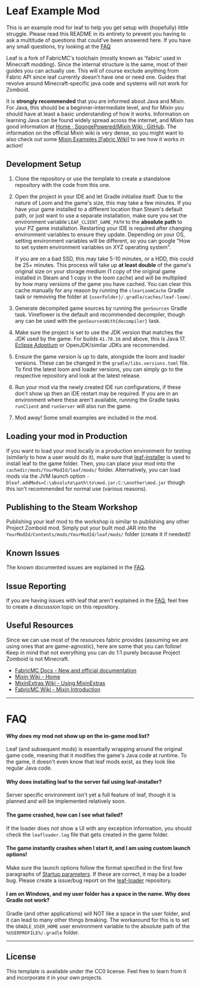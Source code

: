 # Leaf Example Mod

This is an example mod for leaf to help you get setup with (hopefully) little struggle. Please read this README in its entirety to prevent you having to ask a multitude of questions that could've been answered here. If you have any small questions, try looking at the [FAQ](#faq)

Leaf is a fork of FabricMC's toolchain (mostly known as 'fabric' used in Minecraft modding). Since the internal structure is the same, most of their guides you can actually use. This will of course exclude anything from Fabric API since leaf currently doesn't have one or need one. Guides that revolve around Minecraft-specific java code and systems will not work for Zomboid.

It is **strongly recommended** that you are informed about Java and Mixin. For Java, this should be a beginner-intermediate level, and for Mixin you should have at least a basic understanding of how it works. Information on learning Java can be found widely spread across the internet, and Mixin has good information at [Home · SpongePowered/Mixin Wiki · GitHub](). The information on the official Mixin wiki is very dense, so you might want to also check out some [Mixin Examples [Fabric Wiki]](https://wiki.fabricmc.net/tutorial:mixin_examples) to see how it works in action!

## Development Setup

1. Clone the repository or use the template to create a standalone repository with the code from this one.

2. Open the project in your IDE and let Gradle initialise itself. Due to the nature of Loom and the game's size, this may take a few minutes.
   If you have your game installed to a different location than Steam's default path, or just want to use a separate installation, make sure you set the environment variable `LEAF_CLIENT_GAME_PATH` to the **absolute path** to your PZ game installation. Restarting your IDE is required after changing environment variables to ensure they update.  Depending on your OS, setting environment variables will be different, so you can google "How to set system environment variables on XYZ operating system".
   
   If you are on a bad SSD, this may take 5-10 minutes, or a HDD, this could be 25+ minutes.
   This process will take up **at least double** of the game's original size on your storage medium
   (1 copy of the original game installed in Steam and 1 copy in the loom cache)
   and will be multiplied by how many versions of the game you have cached.
   You can clear this cache manually for any reason by running the `clearLoomCache` Gradle task or removing the
   folder at `{userFolder}/.gradle/caches/leaf-loom/`.

3. Generate decompiled game sources by running the `genSources` Gradle task.
   Vineflower is the default and recommended decompiler, though any can be used with the `genSourcesWith{decompiler}` task.

4. Make sure the project is set to use the JDK version that matches the JDK used by the game. For builds `41.78.16` and above, this is Java 17.
   [Eclipse Adoptium](https://adoptium.net/) or OpenJDK/similar JDKs are recommended.

5. Ensure the game version is up to date, alongside the loom and loader versions. These can be changed in the `gradle/libs.versions.toml` file. To find the latest loom and loader versions, you can simply go to the respective repository and look at the latest release.

6. Run your mod via the newly created IDE run configurations, if these don't show up then an IDE restart may be required. If you are in an environment where these aren't available, running the Gradle tasks `runClient` and `runServer` will also run the game.

7. Mod away! Some small examples are included in the mod.

## Loading your mod in Production

If you want to load your mod locally in a production environment for testing (similarly to how a user would do it), make sure that [leaf-installer](https://github.com/aoqia194/leaf-installer) is used to install leaf to the game folder. Then, you can place your mod into the `cachedir/mods/YourModId/leaf/mods/` folder. Alternatively, you can load mods via the JVM launch option `-Dleaf.addMods=C:\absolute\path\to\mod.jar;C:\another\mod.jar` though this isn't recommended for normal use (various reasons).

## Publishing to the Steam Workshop

Publishing your leaf mod to the workshop is similar to publishing any other Project Zomboid mod.
Simply put your built mod JAR into the `YourModId/Contents/mods/YourModId/leaf/mods/` folder
(create it if needed)!

## Known Issues

The known documented issues are explained in the [FAQ](#faq).

## Issue Reporting

If you are having issues with leaf that aren't explained in the [FAQ](#faq), feel free to create a discussion topic on this repository.

## Useful Resources

Since we can use most of the resources fabric provides (assuming we are using ones that are
game-agnostic), here are some that you can follow!
Keep in mind that not everything you can do 1:1 purely because Project Zomboid is not Minecraft.

- [FabricMC Docs - New and official documentation](https://docs.fabricmc.net/)
- [Mixin Wiki - Home](https://github.com/spongepowered/mixin/wiki)
- [MixinExtras Wiki - Using MixinExtras](https://github.com/LlamaLad7/MixinExtras/wiki)
- [FabricMC Wiki - Mixin Introduction](https://wiki.fabricmc.net/tutorial:mixin_introduction)

---

# FAQ

#### Why does my mod not show up on the in-game mod list?

Leaf (and subsequent mods) is essentially wrapping around the original game code, meaning that it modifies the game's Java code at runtime. To the game, it doesn't even know that leaf mods exist, as they look like regular Java code.

#### Why does installing leaf to the server fail using leaf-installer?

Server specific environment isn't yet a full feature of leaf, though it is planned and will be implemented relatively soon.

#### The game crashed, how can I see what failed?

If the loader does not show a UI with any exception information, you should check the `leafloader.log` file that gets created in the game folder.

#### The game instantly crashes when I start it, and I am using custom launch options!

Make sure the launch options follow the format specified in the first few paragraphs of [Startup parameters](https://pzwiki.net/wiki/Startup_parameters). If these are correct, it may be a loader bug. Please create a issue/bug report on the [leaf-loader](https://github.com/aoqia194/leaf-loader) repository.

#### I am on Windows, and my user folder has a space in the name. Why does Gradle not work?

Gradle (and other applications) will NOT like a space in the user folder, and it can lead to many other things breaking. The workaround for this is to set the `GRADLE_USER_HOME` user environment variable to the absolute path of the `%USERPROFILE%/.gradle` folder.

---

## License

This template is available under the CC0 license.
Feel free to learn from it and incorporate it in your own projects.
